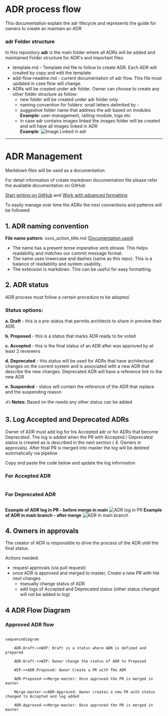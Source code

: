 # ADR process flow

This documentation explain the adr lifecycle and represents the guide for owners to create an maintain an ADR

### adr Folder structure

In this repository **adr** is the main folder where all ADRs will be added and maintained
Folder structure for ADR's and important files:
- template.md - Template md file to follow to create ADR. Each ADR will created by copy and edit the template
- add-flow-readme.md - current documentation of adr flow. This file must updated in case flow will change.
- ADRs will be created under adr folder. Owner can choose to create any other folder structure as follow:
   - new folder will be created under adr folder only
   - naming convention for folders: small letters delimited by -
   - suggestive folder name that address the adr based on modules
     **Example:** user-management, raiting-module, logs etc
   - in case adr contains images linked the images folder will be created and will have all images linked in ADR    
     **Example**: ![Image Linked in adr](images/folder-structure.png)

-------------------------------
# ADR Management

Markdown files will be used as a documentation.

For detail information of create markdown documentation file please refer the available documentation on GitHub

[Start writing on GitHub](https://docs.github.com/en/get-started/writing-on-github/getting-started-with-writing-and-formatting-on-github) and [Work with advanced formatting](https://docs.github.com/en/get-started/writing-on-github/working-with-advanced-formatting)

To easily manage over time the ADRs the next conventions and patterns will be followed:

## 1. ADR naming convention
**File name pattern**: xxxx_action_title.md ([Documentation used](https://github.com/joelparkerhenderson/architecture-decision-record?tab=readme-ov-file#file-name-conventions-for-adrs))
-  The name has a present tense imperative verb phrase. This helps readability and matches our commit message format.
-  The name uses lowercase and dashes (same as this repo). This is a balance of readability and system usability.
-  The extension is markdown. This can be useful for easy formatting.

## 2. ADR status
ADR process must follow a certain procedure to be adopted.

### Status options:

**a. Draft** - this is a pre-status that permits architects to share in preview their ADR.

**b. Proposed** - this is a status that marks ADR ready to be voted

**c. Accepted** - this is the final status of an ADR after was approved by at least 2 reviewers

**d. Deprecated** - this status will be used for ADRs that have architectural changes on the current system and is associated with a new ADR that describe the new changes. Deprecated ADR will have a reference link to the new ADR

**e. Suspended** - status will contain the reference of the ADR that replace and the suspending reason

:writing_hand: **Notes:** Based on the needs any other status can be added


## 3. Log Accepted and Deprecated ADRs

Owner of ADR must add log for his Accepted adr or for ADRs that become Deprecated. The log is added when the PR with Accepted / Deprecated status is created as is described in the next section ( 4. Owners in approvals). After final PR is merged into master the log will be deleted automatically via pipeline

Copy and paste the code below and update the log information

### For Accepted ADR

```
```

### For Deprecated ADR

```
```

**Example of ADR log in PR - before merge in main**
![ADR log in PR](images/add-log-accepted-example.png)
**Example of ADR in main branch - after merge**
![ADR in main branch](images/add-log-accepted-example-in-master.png)

## 4. Owners in approvals
The creator of ADR is responsible to drive the process of the ADR until the final status.

Actions needed:
- request approvals (via pull request)
- once ADR is approved and merged to master, Create a new PR with hte next changes
    - manually change status of ADR 
    - add logs of Accepted and Deprecated status (other status changed will not be added to log)

## 4 ADR Flow Diagram

### Approved ADR flow

```mermaid

sequenceDiagram

    ADR-Draft->>WIP: Draft is a status where ADR is defined and prepared

    ADR-Draft->>WIP: Owner change the status of ADR to Proposed

    WIP->>ADR-Proposed: Owner Create a PR with The ADR

    ADR-Proposed->>Merge-master: Once approved the PR is merged in master

    Merge-master->>ADR-Approved: Owner creates a new PR with status changed to Accepted and log added

    ADR-Approved->>Merge-master: Once approved the PR is merged in master

```
